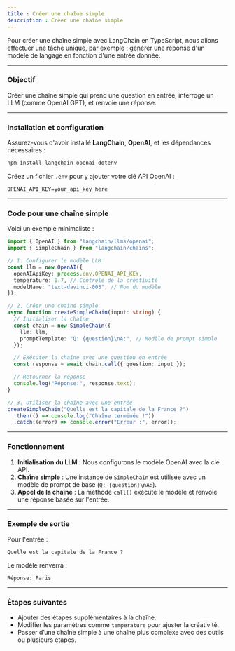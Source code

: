 ```yaml
---
title : Créer une chaîne simple
description : Créer une chaîne simple
---
```



Pour créer une chaîne simple avec LangChain en TypeScript, nous allons effectuer une tâche unique, par exemple : générer une réponse d'un modèle de langage en fonction d'une entrée donnée.

---

### Objectif

Créer une chaîne simple qui prend une question en entrée, interroge un LLM (comme OpenAI GPT), et renvoie une réponse.

---

### Installation et configuration

Assurez-vous d'avoir installé **LangChain**, **OpenAI**, et les dépendances nécessaires :

```bash
npm install langchain openai dotenv
```

Créez un fichier `.env` pour y ajouter votre clé API OpenAI :

```env
OPENAI_API_KEY=your_api_key_here
```

---

### Code pour une chaîne simple

Voici un exemple minimaliste :

```typescript
import { OpenAI } from "langchain/llms/openai";
import { SimpleChain } from "langchain/chains";

// 1. Configurer le modèle LLM
const llm = new OpenAI({
  openAIApiKey: process.env.OPENAI_API_KEY,
  temperature: 0.7, // Contrôle de la créativité
  modelName: "text-davinci-003", // Nom du modèle
});

// 2. Créer une chaîne simple
async function createSimpleChain(input: string) {
  // Initialiser la chaîne
  const chain = new SimpleChain({
    llm: llm,
    promptTemplate: "Q: {question}\nA:", // Modèle de prompt simple
  });

  // Exécuter la chaîne avec une question en entrée
  const response = await chain.call({ question: input });

  // Retourner la réponse
  console.log("Réponse:", response.text);
}

// 3. Utiliser la chaîne avec une entrée
createSimpleChain("Quelle est la capitale de la France ?")
  .then(() => console.log("Chaîne terminée !"))
  .catch((error) => console.error("Erreur :", error));
```

---

### Fonctionnement

1. **Initialisation du LLM** : Nous configurons le modèle OpenAI avec la clé API.
2. **Chaîne simple** : Une instance de `SimpleChain` est utilisée avec un modèle de prompt de base (`Q: {question}\nA:`).
3. **Appel de la chaîne** : La méthode `call()` exécute le modèle et renvoie une réponse basée sur l'entrée.

---

### Exemple de sortie

Pour l'entrée :  

```text
Quelle est la capitale de la France ?
```

Le modèle renverra :  

```text
Réponse: Paris
```

---

### Étapes suivantes

- Ajouter des étapes supplémentaires à la chaîne.
- Modifier les paramètres comme `temperature` pour ajuster la créativité.
- Passer d’une chaîne simple à une chaîne plus complexe avec des outils ou plusieurs étapes.
